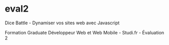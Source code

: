# eval2
Dice Battle - Dynamiser vos sites web avec Javascript


Formation Graduate Développeur Web et Web Mobile - Studi.fr - Évaluation 2
